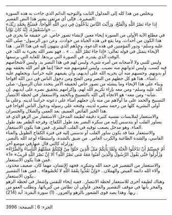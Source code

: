 ------------------------------------------------------------------------

ونخلص من هذا كله إلى المدلول الثابت والتوجيه الدائم الذي جاءت به هذه
السورة الصغيرة.. فإلى أي مرتقى يشير هذا النص القصير:  
«إِذا جاءَ نَصْرُ اللَّهِ وَالْفَتْحُ، وَرَأَيْتَ النَّاسَ يَدْخُلُونَ فِي دِينِ اللَّهِ أَفْواجاً، فَسَبِّحْ
بِحَمْدِ رَبِّكَ وَاسْتَغْفِرْهُ، إِنَّهُ كانَ تَوَّاباً» ...  
في مطلع الآية الأولى من السورة إيحاء معين لإنشاء تصور خاص، عن حقيقة ما
يجري في هذا الكون من أحداث، وما يقع في هذه الحياة من حوادث. وعن دور
الرسول- صلى الله عليه وسلم- ودور المؤمنين في هذه الدعوة، وحدّهم الذي
ينتهون إليه في هذا الأمر.. هذا الإيحاء يتمثل في قوله تعالى: «إِذا جاءَ نَصْرُ
اللَّهِ ... » .. فهو نصر الله يجيء به الله: في الوقت الذي يقدره. في الصورة
التي يريدها. للغاية التي يرسمها.  
وليس للنبي ولا لأصحابه من أمره شيء، وليس لهم في هذا النصر يد. وليس
لأشخاصهم فيه كسب. وليس لذواتهم منه نصيب. وليس لنفوسهم منه حظ! إنما هو
أمر الله يحققه بهم أو بدونهم. وحسبهم منه أن يجريه الله على أيديهم، وأن
يقيمهم عليه حراسا، ويجعلهم عليه أمناء.. هذا هو كل حظهم من النصر ومن
الفتح ومن دخول الناس في دين الله أفواجا..  
وبناء على هذا الإيحاء وما ينشئه من تصور خاص لحقيقة الأمر يتحدد شأن
الرسول- صلى الله عليه وسلم- ومن معه بإزاء تكريم الله لهم، وإكرامهم
بتحقيق نصره على أيديهم. إن شأنه- ومن معه- هو الاتجاه إلى الله بالتسبيح
وبالحمد والاستغفار في لحظة الانتصار.  
التسبيح والحمد على ما أولاهم من منة بأن جعلهم أمناء على دعوته حراسا
لدينه. وعلى ما أولى البشرية كلها من رحمة بنصره لدينه، وفتحه على رسوله
ودخول الناس أفواجا في هذا الخير الفائض العميم، بعد العمى والضلال
والخسران.  
والاستغفار لملابسات نفسية كثيرة دقيقة لطيفة المدخل: الاستغفار من الزهو
الذي قد يساور القلب أو يتدسس إليه من سكرة النصر بعد طول الكفاح، وفرحة
الظفر بعد طول العناء. وهو مدخل يصعب توقيه في القلب البشري. فمن هذا يكون
الاستغفار.  
والاستغفار مما قد يكون ساور القلب أو تدسس إليه في فترة الكفاح الطويل
والعناء القاسي، والشدة الطاغية والكرب الغامر.. من ضيق بالشدة، واستبطاء
لوعد الله بالنصر، وزلزلة كالتي قال عنها في موضع آخر:  
«أَمْ حَسِبْتُمْ أَنْ تَدْخُلُوا الْجَنَّةَ وَلَمَّا يَأْتِكُمْ مَثَلُ الَّذِينَ خَلَوْا مِنْ قَبْلِكُمْ مَسَّتْهُمُ
الْبَأْساءُ وَالضَّرَّاءُ وَزُلْزِلُوا حَتَّى يَقُولَ الرَّسُولُ وَالَّذِينَ آمَنُوا مَعَهُ مَتى نَصْرُ اللَّهِ؟
أَلا إِنَّ نَصْرَ اللَّهِ قَرِيبٌ» «1» فمن هذا يكون الاستغفار.  
والاستغفار من التقصير في حمد الله وشكره. فجهد الإنسان، مهما كان، ضعيف
محدود، وآلاء الله دائمة الفيض والهملان.. «وَإِنْ تَعُدُّوا نِعْمَةَ اللَّهِ لا تُحْصُوها»
.. فمن هذا التقصير يكون الاستغفار..  
وهناك لطيفة أخرى للاستغفار لحظة الانتصار.. ففيه إيحاء للنفس وإشعار في
لحظة الزهو والفخر بأنها في موقف التقصير والعجز. فأولى أن تطامن من
كبريائها، وتطلب العفو من ربها. وهذا يصد قوى الشعور بالزهو والغرور.. (1)
سورة البقرة: آية (214) .

------------------------------------------------------------------------

الجزء: 6 ¦ الصفحة: 3996
